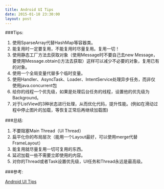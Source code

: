 ```yaml
---
title: Android UI Tips
date: 2015-01-18 23:30:00
layout: post
---
```


###Tips:

1. 使用SparseArray代替HashMap等容器类。
2. 能复用时一定要复用，不能复用时尽量复用。复用一切！
3. 使用静态工厂方法去获取对象（使用Message时不要自己去new Message，要使用Message.obtain()方法去获取）这样可以减少不必要的对象，复用已有的对象。
4. 使用一个全局变量代替多个临时变量。
5. 使用Handler、AsyncTask、Loader、IntentService处理异步任务，而非仅使用java.concurrent包
6. 给你的线程一个优先级，如果是处理后台任务的线程，设置他的优先级为Background。
7. 对于ListView的3种状态进行处理，从而优化代码，提升性能。(例如在滑动过程中停止图片的加载，等恢复正常后再继续加载图)

###总结:

1. 不要阻塞Main Thread（UI Thread）
2. 扁平化你的布局层次（能用一个Layout最好，可以使用merge代替FrameLayout）
3. 能复用就尽量复用一切可复用的东西。
4. 延迟加载一些不需要立即使用的内容。
5. 对你的Thread或者Task设置优先级，UI任务和Thread永远是最高级。

###参考:

[Android UI Tips](https://speakerdeck.com/cyrilmottier/optimizing-android-ui-pro-tips-for-creating-smooth-and-responsive-apps)